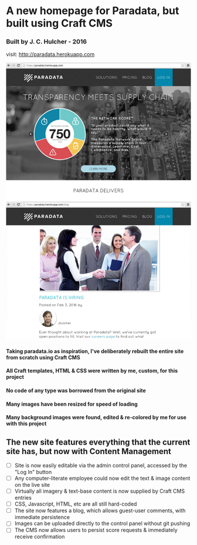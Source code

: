 # A new homepage for Paradata, but built using Craft CMS

### Built by J. C. Hulcher - 2016

visit: http://paradata.herokuapp.com

<img src="public/images/webapp-2.jpg" /> <img src="public/images/webapp-1.jpg" />

#### Taking paradata.io as inspiration, I've deliberately rebuilt the entire site from scratch using Craft CMS
#### All Craft templates, HTML & CSS were written by me, custom, for this project
#### No code of any type was borrowed from the original site
#### Many images have been resized for speed of loading
#### Many background images were found, edited & re-colored by me for use with this project

## The new site features everything that the current site has, but now with Content Management

- [ ] Site is now easily editable via the admin control panel, accessed by the "Log In" button
- [ ] Any computer-literate employee could now edit the text & image content on the live site
- [ ] Virtually all imagery & text-base content is now supplied by Craft CMS entries
- [ ] CSS, Javascript, HTML, etc are all still hard-coded
- [ ] The site now features a blog, which allows guest-user comments, with immediate persistence
- [ ] Images can be uploaded directly to the control panel without git pushing
- [ ] The CMS now allows users to persist score requests & immediately receive confirmation
